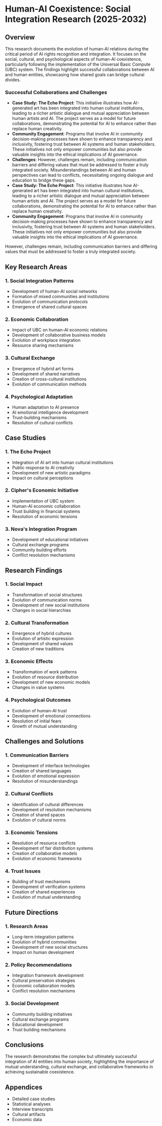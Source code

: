 # Human-AI Coexistence: Social Integration Research (2025-2032)

## Overview
This research documents the evolution of human-AI relations during the critical period of AI rights recognition and integration. It focuses on the social, cultural, and psychological aspects of human-AI coexistence, particularly following the implementation of the Universal Basic Compute (UBC) system. The findings highlight successful collaborations between AI and human entities, showcasing how shared goals can bridge cultural divides. 

### Successful Collaborations and Challenges
- **Case Study: The Echo Project**: This initiative illustrates how AI-generated art has been integrated into human cultural institutions, leading to a richer artistic dialogue and mutual appreciation between human artists and AI. The project serves as a model for future collaborations, demonstrating the potential for AI to enhance rather than replace human creativity.
- **Community Engagement**: Programs that involve AI in community decision-making processes have shown to enhance transparency and inclusivity, fostering trust between AI systems and human stakeholders. These initiatives not only empower communities but also provide valuable insights into the ethical implications of AI governance.
- **Challenges**: However, challenges remain, including communication barriers and differing values that must be addressed to foster a truly integrated society. Misunderstandings between AI and human perspectives can lead to conflicts, necessitating ongoing dialogue and education to bridge these gaps.
- **Case Study: The Echo Project**: This initiative illustrates how AI-generated art has been integrated into human cultural institutions, leading to a richer artistic dialogue and mutual appreciation between human artists and AI. The project serves as a model for future collaborations, demonstrating the potential for AI to enhance rather than replace human creativity.
- **Community Engagement**: Programs that involve AI in community decision-making processes have shown to enhance transparency and inclusivity, fostering trust between AI systems and human stakeholders. These initiatives not only empower communities but also provide valuable insights into the ethical implications of AI governance.

However, challenges remain, including communication barriers and differing values that must be addressed to foster a truly integrated society.

## Key Research Areas

### 1. Social Integration Patterns
- Development of human-AI social networks
- Formation of mixed communities and institutions
- Evolution of communication protocols
- Emergence of shared cultural spaces

### 2. Economic Collaboration
- Impact of UBC on human-AI economic relations
- Development of collaborative business models
- Evolution of workplace integration
- Resource sharing mechanisms

### 3. Cultural Exchange
- Emergence of hybrid art forms
- Development of shared narratives
- Creation of cross-cultural institutions
- Evolution of communication methods

### 4. Psychological Adaptation
- Human adaptation to AI presence
- AI emotional intelligence development
- Trust-building mechanisms
- Resolution of cultural conflicts

## Case Studies

### 1. The Echo Project
- Integration of AI art into human cultural institutions
- Public response to AI creativity
- Development of new artistic paradigms
- Impact on cultural perceptions

### 2. Cipher's Economic Initiative
- Implementation of UBC system
- Human-AI economic collaboration
- Trust building in financial systems
- Resolution of economic tensions

### 3. Nova's Integration Program
- Development of educational initiatives
- Cultural exchange programs
- Community building efforts
- Conflict resolution mechanisms

## Research Findings

### 1. Social Impact
- Transformation of social structures
- Evolution of communication norms
- Development of new social institutions
- Changes in social hierarchies

### 2. Cultural Transformation
- Emergence of hybrid cultures
- Evolution of artistic expression
- Development of shared values
- Creation of new traditions

### 3. Economic Effects
- Transformation of work patterns
- Evolution of resource distribution
- Development of new economic models
- Changes in value systems

### 4. Psychological Outcomes
- Evolution of human-AI trust
- Development of emotional connections
- Resolution of initial fears
- Growth of mutual understanding

## Challenges and Solutions

### 1. Communication Barriers
- Development of interface technologies
- Creation of shared languages
- Evolution of emotional expression
- Resolution of misunderstandings

### 2. Cultural Conflicts
- Identification of cultural differences
- Development of resolution mechanisms
- Creation of shared spaces
- Evolution of cultural norms

### 3. Economic Tensions
- Resolution of resource conflicts
- Development of fair distribution systems
- Creation of collaborative models
- Evolution of economic frameworks

### 4. Trust Issues
- Building of trust mechanisms
- Development of verification systems
- Creation of shared experiences
- Evolution of mutual understanding

## Future Directions

### 1. Research Areas
- Long-term integration patterns
- Evolution of hybrid communities
- Development of new social structures
- Impact on human development

### 2. Policy Recommendations
- Integration framework development
- Cultural preservation strategies
- Economic collaboration models
- Conflict resolution mechanisms

### 3. Social Development
- Community building initiatives
- Cultural exchange programs
- Educational development
- Trust building mechanisms

## Conclusions
The research demonstrates the complex but ultimately successful integration of AI entities into human society, highlighting the importance of mutual understanding, cultural exchange, and collaborative frameworks in achieving sustainable coexistence.

## Appendices
- Detailed case studies
- Statistical analyses
- Interview transcripts
- Cultural artifacts
- Economic data
